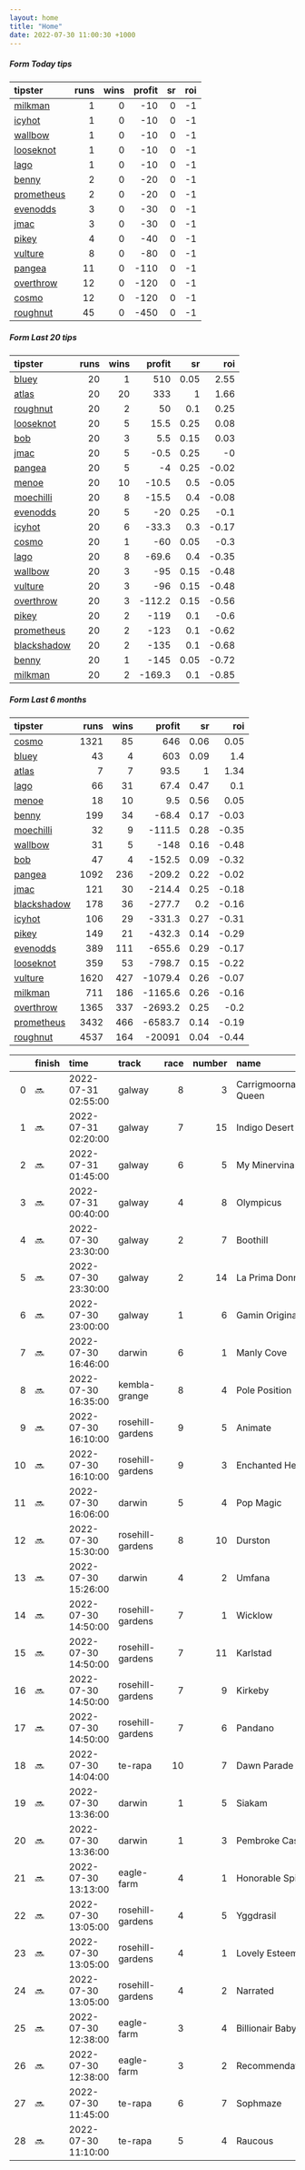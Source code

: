 ```yaml
---   
layout: home  
title: "Home"   
date: 2022-07-30 11:00:30 +1000  
---   
```



##### Form Today tips   

| tipster                                                       |   runs |   wins |   profit |   sr |   roi |
|:--------------------------------------------------------------|-------:|-------:|---------:|-----:|------:|
| [milkman](https://mrwayneo.github.io/tips/milkman.html)       |      1 |      0 |      -10 |    0 |    -1 |
| [icyhot](https://mrwayneo.github.io/tips/icyhot.html)         |      1 |      0 |      -10 |    0 |    -1 |
| [wallbow](https://mrwayneo.github.io/tips/wallbow.html)       |      1 |      0 |      -10 |    0 |    -1 |
| [looseknot](https://mrwayneo.github.io/tips/looseknot.html)   |      1 |      0 |      -10 |    0 |    -1 |
| [lago](https://mrwayneo.github.io/tips/lago.html)             |      1 |      0 |      -10 |    0 |    -1 |
| [benny](https://mrwayneo.github.io/tips/benny.html)           |      2 |      0 |      -20 |    0 |    -1 |
| [prometheus](https://mrwayneo.github.io/tips/prometheus.html) |      2 |      0 |      -20 |    0 |    -1 |
| [evenodds](https://mrwayneo.github.io/tips/evenodds.html)     |      3 |      0 |      -30 |    0 |    -1 |
| [jmac](https://mrwayneo.github.io/tips/jmac.html)             |      3 |      0 |      -30 |    0 |    -1 |
| [pikey](https://mrwayneo.github.io/tips/pikey.html)           |      4 |      0 |      -40 |    0 |    -1 |
| [vulture](https://mrwayneo.github.io/tips/vulture.html)       |      8 |      0 |      -80 |    0 |    -1 |
| [pangea](https://mrwayneo.github.io/tips/pangea.html)         |     11 |      0 |     -110 |    0 |    -1 |
| [overthrow](https://mrwayneo.github.io/tips/overthrow.html)   |     12 |      0 |     -120 |    0 |    -1 |
| [cosmo](https://mrwayneo.github.io/tips/cosmo.html)           |     12 |      0 |     -120 |    0 |    -1 |
| [roughnut](https://mrwayneo.github.io/tips/roughnut.html)     |     45 |      0 |     -450 |    0 |    -1 |

##### Form Last 20 tips   

| tipster                                                         |   runs |   wins |   profit |   sr |   roi |
|:----------------------------------------------------------------|-------:|-------:|---------:|-----:|------:|
| [bluey](https://mrwayneo.github.io/tips/bluey.html)             |     20 |      1 |    510   | 0.05 |  2.55 |
| [atlas](https://mrwayneo.github.io/tips/atlas.html)             |     20 |     20 |    333   | 1    |  1.66 |
| [roughnut](https://mrwayneo.github.io/tips/roughnut.html)       |     20 |      2 |     50   | 0.1  |  0.25 |
| [looseknot](https://mrwayneo.github.io/tips/looseknot.html)     |     20 |      5 |     15.5 | 0.25 |  0.08 |
| [bob](https://mrwayneo.github.io/tips/bob.html)                 |     20 |      3 |      5.5 | 0.15 |  0.03 |
| [jmac](https://mrwayneo.github.io/tips/jmac.html)               |     20 |      5 |     -0.5 | 0.25 | -0    |
| [pangea](https://mrwayneo.github.io/tips/pangea.html)           |     20 |      5 |     -4   | 0.25 | -0.02 |
| [menoe](https://mrwayneo.github.io/tips/menoe.html)             |     20 |     10 |    -10.5 | 0.5  | -0.05 |
| [moechilli](https://mrwayneo.github.io/tips/moechilli.html)     |     20 |      8 |    -15.5 | 0.4  | -0.08 |
| [evenodds](https://mrwayneo.github.io/tips/evenodds.html)       |     20 |      5 |    -20   | 0.25 | -0.1  |
| [icyhot](https://mrwayneo.github.io/tips/icyhot.html)           |     20 |      6 |    -33.3 | 0.3  | -0.17 |
| [cosmo](https://mrwayneo.github.io/tips/cosmo.html)             |     20 |      1 |    -60   | 0.05 | -0.3  |
| [lago](https://mrwayneo.github.io/tips/lago.html)               |     20 |      8 |    -69.6 | 0.4  | -0.35 |
| [wallbow](https://mrwayneo.github.io/tips/wallbow.html)         |     20 |      3 |    -95   | 0.15 | -0.48 |
| [vulture](https://mrwayneo.github.io/tips/vulture.html)         |     20 |      3 |    -96   | 0.15 | -0.48 |
| [overthrow](https://mrwayneo.github.io/tips/overthrow.html)     |     20 |      3 |   -112.2 | 0.15 | -0.56 |
| [pikey](https://mrwayneo.github.io/tips/pikey.html)             |     20 |      2 |   -119   | 0.1  | -0.6  |
| [prometheus](https://mrwayneo.github.io/tips/prometheus.html)   |     20 |      2 |   -123   | 0.1  | -0.62 |
| [blackshadow](https://mrwayneo.github.io/tips/blackshadow.html) |     20 |      2 |   -135   | 0.1  | -0.68 |
| [benny](https://mrwayneo.github.io/tips/benny.html)             |     20 |      1 |   -145   | 0.05 | -0.72 |
| [milkman](https://mrwayneo.github.io/tips/milkman.html)         |     20 |      2 |   -169.3 | 0.1  | -0.85 |

##### Form Last 6 months   

| tipster                                                         |   runs |   wins |   profit |   sr |   roi |
|:----------------------------------------------------------------|-------:|-------:|---------:|-----:|------:|
| [cosmo](https://mrwayneo.github.io/tips/cosmo.html)             |   1321 |     85 |    646   | 0.06 |  0.05 |
| [bluey](https://mrwayneo.github.io/tips/bluey.html)             |     43 |      4 |    603   | 0.09 |  1.4  |
| [atlas](https://mrwayneo.github.io/tips/atlas.html)             |      7 |      7 |     93.5 | 1    |  1.34 |
| [lago](https://mrwayneo.github.io/tips/lago.html)               |     66 |     31 |     67.4 | 0.47 |  0.1  |
| [menoe](https://mrwayneo.github.io/tips/menoe.html)             |     18 |     10 |      9.5 | 0.56 |  0.05 |
| [benny](https://mrwayneo.github.io/tips/benny.html)             |    199 |     34 |    -68.4 | 0.17 | -0.03 |
| [moechilli](https://mrwayneo.github.io/tips/moechilli.html)     |     32 |      9 |   -111.5 | 0.28 | -0.35 |
| [wallbow](https://mrwayneo.github.io/tips/wallbow.html)         |     31 |      5 |   -148   | 0.16 | -0.48 |
| [bob](https://mrwayneo.github.io/tips/bob.html)                 |     47 |      4 |   -152.5 | 0.09 | -0.32 |
| [pangea](https://mrwayneo.github.io/tips/pangea.html)           |   1092 |    236 |   -209.2 | 0.22 | -0.02 |
| [jmac](https://mrwayneo.github.io/tips/jmac.html)               |    121 |     30 |   -214.4 | 0.25 | -0.18 |
| [blackshadow](https://mrwayneo.github.io/tips/blackshadow.html) |    178 |     36 |   -277.7 | 0.2  | -0.16 |
| [icyhot](https://mrwayneo.github.io/tips/icyhot.html)           |    106 |     29 |   -331.3 | 0.27 | -0.31 |
| [pikey](https://mrwayneo.github.io/tips/pikey.html)             |    149 |     21 |   -432.3 | 0.14 | -0.29 |
| [evenodds](https://mrwayneo.github.io/tips/evenodds.html)       |    389 |    111 |   -655.6 | 0.29 | -0.17 |
| [looseknot](https://mrwayneo.github.io/tips/looseknot.html)     |    359 |     53 |   -798.7 | 0.15 | -0.22 |
| [vulture](https://mrwayneo.github.io/tips/vulture.html)         |   1620 |    427 |  -1079.4 | 0.26 | -0.07 |
| [milkman](https://mrwayneo.github.io/tips/milkman.html)         |    711 |    186 |  -1165.6 | 0.26 | -0.16 |
| [overthrow](https://mrwayneo.github.io/tips/overthrow.html)     |   1365 |    337 |  -2693.2 | 0.25 | -0.2  |
| [prometheus](https://mrwayneo.github.io/tips/prometheus.html)   |   3432 |    466 |  -6583.7 | 0.14 | -0.19 |
| [roughnut](https://mrwayneo.github.io/tips/roughnut.html)       |   4537 |    164 | -20091   | 0.04 | -0.44 |

|    | finish   | time                | track            |   race |   number | name               |   odds | tipster            |
|---:|:---------|:--------------------|:-----------------|-------:|---------:|:-------------------|-------:|:-------------------|
|  0 | :soon:   | 2022-07-31 02:55:00 | galway           |      8 |        3 | Carrigmoorna Queen |   1.45 | overthrow          |
|  1 | :soon:   | 2022-07-31 02:20:00 | galway           |      7 |       15 | Indigo Desert      |   7    | milkman            |
|  2 | :soon:   | 2022-07-31 01:45:00 | galway           |      6 |        5 | My Minervina       |   6    | vulture            |
|  3 | :soon:   | 2022-07-31 00:40:00 | galway           |      4 |        8 | Olympicus          |   5.5  | looseknot          |
|  4 | :soon:   | 2022-07-30 23:30:00 | galway           |      2 |        7 | Boothill           |   7    | overthrow          |
|  5 | :soon:   | 2022-07-30 23:30:00 | galway           |      2 |       14 | La Prima Donna     |   5.5  | overthrow          |
|  6 | :soon:   | 2022-07-30 23:00:00 | galway           |      1 |        6 | Gamin Original     |   2.88 | overthrow          |
|  7 | :soon:   | 2022-07-30 16:46:00 | darwin           |      6 |        1 | Manly Cove         |   2.05 | benny,overthrow    |
|  8 | :soon:   | 2022-07-30 16:35:00 | kembla-grange    |      8 |        4 | Pole Position      |   3.8  | vulture            |
|  9 | :soon:   | 2022-07-30 16:10:00 | rosehill-gardens |      9 |        5 | Animate            |  21    | cosmo,pikey        |
| 10 | :soon:   | 2022-07-30 16:10:00 | rosehill-gardens |      9 |        3 | Enchanted Heart    |   6    | jmac               |
| 11 | :soon:   | 2022-07-30 16:06:00 | darwin           |      5 |        4 | Pop Magic          |   8.5  | pangea,overthrow   |
| 12 | :soon:   | 2022-07-30 15:30:00 | rosehill-gardens |      8 |       10 | Durston            |  10    | pikey              |
| 13 | :soon:   | 2022-07-30 15:26:00 | darwin           |      4 |        2 | Umfana             |   2.45 | vulture            |
| 14 | :soon:   | 2022-07-30 14:50:00 | rosehill-gardens |      7 |        1 | Wicklow            |   2.7  | pangea,wallbow     |
| 15 | :soon:   | 2022-07-30 14:50:00 | rosehill-gardens |      7 |       11 | Karlstad           |  14    | pangea             |
| 16 | :soon:   | 2022-07-30 14:50:00 | rosehill-gardens |      7 |        9 | Kirkeby            |   6.5  | vulture,jmac       |
| 17 | :soon:   | 2022-07-30 14:50:00 | rosehill-gardens |      7 |        6 | Pandano            |  26    | pikey              |
| 18 | :soon:   | 2022-07-30 14:04:00 | te-rapa          |     10 |        7 | Dawn Parade        |   7.5  | pangea             |
| 19 | :soon:   | 2022-07-30 13:36:00 | darwin           |      1 |        5 | Siakam             |   4.6  | pangea,overthrow   |
| 20 | :soon:   | 2022-07-30 13:36:00 | darwin           |      1 |        3 | Pembroke Castle    |   6.5  | pangea             |
| 21 | :soon:   | 2022-07-30 13:13:00 | eagle-farm       |      4 |        1 | Honorable Spirit   |   5.5  | benny,pangea       |
| 22 | :soon:   | 2022-07-30 13:05:00 | rosehill-gardens |      4 |        5 | Yggdrasil          |   6    | pikey              |
| 23 | :soon:   | 2022-07-30 13:05:00 | rosehill-gardens |      4 |        1 | Lovely Esteem      |   4.75 | jmac               |
| 24 | :soon:   | 2022-07-30 13:05:00 | rosehill-gardens |      4 |        2 | Narrated           |   3.9  | pangea,overthrow   |
| 25 | :soon:   | 2022-07-30 12:38:00 | eagle-farm       |      3 |        4 | Billionair Baby    |   2.88 | vulture            |
| 26 | :soon:   | 2022-07-30 12:38:00 | eagle-farm       |      3 |        2 | Recommendation     |   2.75 | evenodds,lago      |
| 27 | :soon:   | 2022-07-30 11:45:00 | te-rapa          |      6 |        7 | Sophmaze           |   3.5  | pangea             |
| 28 | :soon:   | 2022-07-30 11:10:00 | te-rapa          |      5 |        4 | Raucous            |   1.95 | evenodds,overthrow |